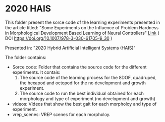 # 2020 HAIS

This folder present the sorce code of the learning experiments presented in the article titled:
"Some Experiments on the Influence of Problem Hardness in Morphological Development Based Learning of Neural Controllers" [Link](https://link.springer.com/chapter/10.1007/978-3-030-61705-9_30) ( DOI https://doi.org/10.1007/978-3-030-61705-9_30 )

Presented in: "2020 Hybrid Artificial Intelligent Systems (HAIS)"

The folder contains:

- Sorce code: Folder that contains the source code for the different experiments. It contais:
    1. The source code of the learning process for the 8DOF, quadruped, the hexapod and octopod for the no development and growth experiment.
    2. The source code to run the best individual obtained for each morphology and type of experiment (no development and growth)
- videos: Videos that show the best gait for each morpholoy and type of experiment.
- vrep_scenes: VREP scenes for each morpholoy.


